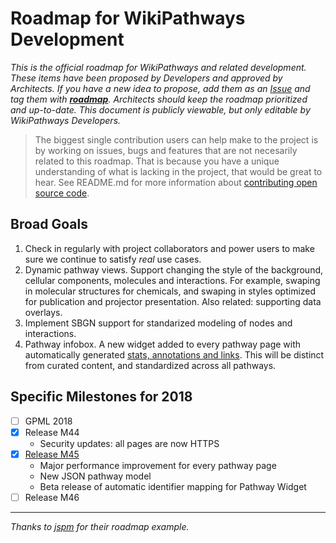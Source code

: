 # Roadmap for WikiPathways Development
_This is the official roadmap for WikiPathways and related development. These items have been proposed by Developers and approved by Architects. If you have a new idea to propose, add them as an [Issue](https://github.com/wikipathways/wikipathways.org/issues) and tag them with __[roadmap](https://github.com/wikipathways/wikipathways.org/issues?q=is%3Aissue+is%3Aopen+label%3Aroadmap)__. Architects should keep the roadmap prioritized and up-to-date. This document is publicly viewable, but only editable by WikiPathways Developers._

> The biggest single contribution users can help make to the project is by working on issues, bugs and features that are not necesarily related to this roadmap. That is because you have a unique understanding of what is lacking in the project, that would be great to hear. See README.md for more information about [contributing open source code](README.md).

## Broad Goals
1. Check in regularly with project collaborators and power users to make sure we continue to satisfy _real_ use cases.
2. Dynamic pathway views. Support changing the style of the background, cellular components, molecules and interactions. For example, swaping in molecular structures for chemicals, and swaping in styles optimized for publication and projector presentation. Also related: supporting data overlays.
3. Implement SBGN support for standarized modeling of nodes and interactions.
4. Pathway infobox. A new widget added to every pathway page with automatically generated [stats, annotations and links](https://docs.google.com/document/d/12xEqjevcMm9N50q-L3jQU5fQZ9Ubcj5wxWgmuztJVjM/edit?usp=sharing). This will be distinct from curated content, and standardized across all pathways.

## Specific Milestones for 2018
- [ ] GPML 2018
- [x] Release M44
  * Security updates: all pages are now HTTPS 
- [x] [Release M45](https://github.com/wikipathways/wikipathways.org/milestone/1)
  * Major performance improvement for every pathway page
  * New JSON pathway model
  * Beta release of automatic identifier mapping for Pathway Widget
- [ ] Release M46 

---
_Thanks to [jspm](https://github.com/jspm) for their roadmap example._
